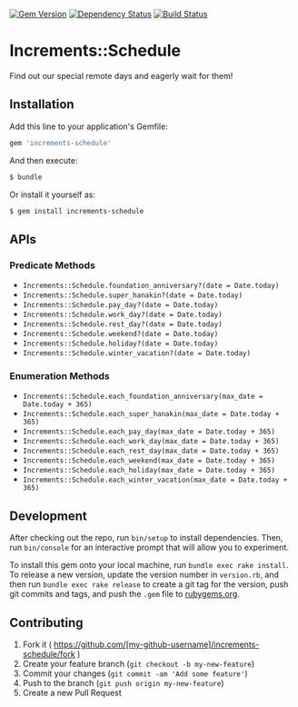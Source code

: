 [![Gem Version](http://img.shields.io/gem/v/increments-schedule.svg?style=flat)](http://badge.fury.io/rb/increments-schedule)
[![Dependency Status](http://img.shields.io/gemnasium/increments/increments-schedule.svg?style=flat)](https://gemnasium.com/increments/increments-schedule)
[![Build Status](https://travis-ci.org/increments/increments-schedule.svg?branch=master&style=flat)](https://travis-ci.org/increments/increments-schedule)

# Increments::Schedule

Find out our special remote days and eagerly wait for them!

## Installation

Add this line to your application's Gemfile:

```ruby
gem 'increments-schedule'
```

And then execute:

```bash
$ bundle
```

Or install it yourself as:

```bash
$ gem install increments-schedule
```

## APIs

### Predicate Methods

* `Increments::Schedule.foundation_anniversary?(date = Date.today)`
* `Increments::Schedule.super_hanakin?(date = Date.today)`
* `Increments::Schedule.pay_day?(date = Date.today)`
* `Increments::Schedule.work_day?(date = Date.today)`
* `Increments::Schedule.rest_day?(date = Date.today)`
* `Increments::Schedule.weekend?(date = Date.today)`
* `Increments::Schedule.holiday?(date = Date.today)`
* `Increments::Schedule.winter_vacation?(date = Date.today)`

### Enumeration Methods

* `Increments::Schedule.each_foundation_anniversary(max_date = Date.today + 365)`
* `Increments::Schedule.each_super_hanakin(max_date = Date.today + 365)`
* `Increments::Schedule.each_pay_day(max_date = Date.today + 365)`
* `Increments::Schedule.each_work_day(max_date = Date.today + 365)`
* `Increments::Schedule.each_rest_day(max_date = Date.today + 365)`
* `Increments::Schedule.each_weekend(max_date = Date.today + 365)`
* `Increments::Schedule.each_holiday(max_date = Date.today + 365)`
* `Increments::Schedule.each_winter_vacation(max_date = Date.today + 365)`

## Development

After checking out the repo, run `bin/setup` to install dependencies. Then, run `bin/console` for an interactive prompt that will allow you to experiment.

To install this gem onto your local machine, run `bundle exec rake install`. To release a new version, update the version number in `version.rb`, and then run `bundle exec rake release` to create a git tag for the version, push git commits and tags, and push the `.gem` file to [rubygems.org](https://rubygems.org).

## Contributing

1. Fork it ( https://github.com/[my-github-username]/increments-schedule/fork )
2. Create your feature branch (`git checkout -b my-new-feature`)
3. Commit your changes (`git commit -am 'Add some feature'`)
4. Push to the branch (`git push origin my-new-feature`)
5. Create a new Pull Request
